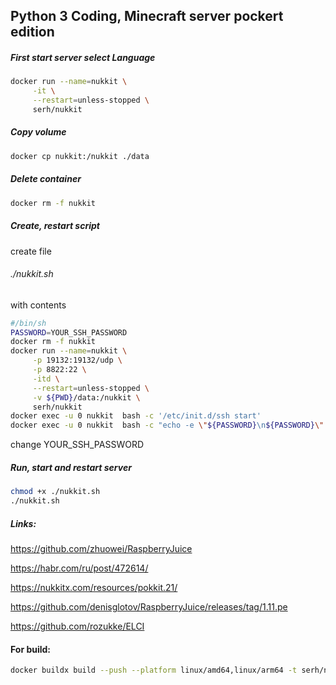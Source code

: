 ## Python 3 Coding, Minecraft server pockert edition



##### First start server select Language

```sh
docker run --name=nukkit \
     -it \
     --restart=unless-stopped \
     serh/nukkit
 ```
 

##### Copy volume

```sh
docker cp nukkit:/nukkit ./data
 ```
 
##### Delete container
 
```sh
docker rm -f nukkit
```

##### Create, restart script

create file 

###### ./nukkit.sh

with contents

```sh
#/bin/sh
PASSWORD=YOUR_SSH_PASSWORD
docker rm -f nukkit
docker run --name=nukkit \
     -p 19132:19132/udp \
     -p 8822:22 \
     -itd \
     --restart=unless-stopped \
     -v ${PWD}/data:/nukkit \
     serh/nukkit
docker exec -u 0 nukkit  bash -c '/etc/init.d/ssh start'
docker exec -u 0 nukkit  bash -c "echo -e \"${PASSWORD}\n${PASSWORD}\" | passwd nukkit"
```


change YOUR_SSH_PASSWORD



##### Run, start and restart server

```sh
chmod +x ./nukkit.sh
./nukkit.sh
```


##### Links:

https://github.com/zhuowei/RaspberryJuice

https://habr.com/ru/post/472614/

https://nukkitx.com/resources/pokkit.21/

https://github.com/denisglotov/RaspberryJuice/releases/tag/1.11.pe

https://github.com/rozukke/ELCI


#### For build:

```sh
docker buildx build --push --platform linux/amd64,linux/arm64 -t serh/nukkit https://raw.githubusercontent.com/serhn/nukkit/master/Dockerfile
```

